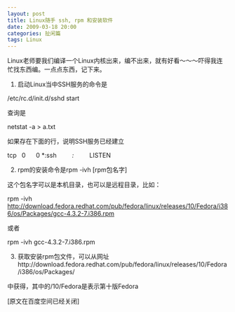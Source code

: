 ```yaml
---
layout: post
title: Linux随手 ssh, rpm 和安装软件
date: 2009-03-18 20:00
categories: 扯闲篇
tags: Linux
---
```



Linux老师要我们编译一个Linux内核出来，编不出来，就有好看～～～吓得我连忙找东西编。一点点东西，记下来。

1. 启动Linux当中SSH服务的命令是

<!-- more -->



/etc/rc.d/init.d/sshd start

查询是

netstat -a > a.txt

如果存在下面的行，说明SSH服务已经建立

tcp    0       0 *:ssh          *:*          LISTEN

2. rpm的安装命令是rpm -ivh [rpm包名字]

这个包名字可以是本机目录，也可以是远程目录，比如：

rpm -ivh http://download.fedora.redhat.com/pub/fedora/linux/releases/10/Fedora/i386/os/Packages/gcc-4.3.2-7.i386.rpm

或者

rpm -ivh gcc-4.3.2-7.i386.rpm

3. 获取安装rpm包文件，可以从网址http://download.fedora.redhat.com/pub/fedora/linux/releases/10/Fedora/i386/os/Packages/

中获得，其中的/10/Fedora是表示第十版Fedora

 

[原文在百度空间已经关闭]

